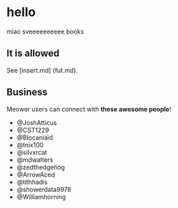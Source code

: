 # hello

miao sveeeeeeeeee books

## It is allowed

See [insert.md] (fut.md).

## Business
Meower users can connect with **these awesome people**!

- @JoshAtticus
- @CST1229
- @Blocaniaid
- @tnix100
- @silvxrcat
- @mdwalters
- @zedthedgehog
- @ArrowAced
- @tithhadis
- @showerdata9978
- @Williamhorning
